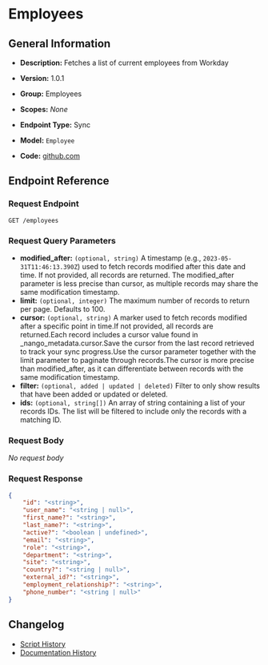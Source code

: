 <!-- BEGIN GENERATED CONTENT -->

# Employees

## General Information

-   **Description:** Fetches a list of current employees from Workday

-   **Version:** 1.0.1
-   **Group:** Employees
-   **Scopes:** _None_
-   **Endpoint Type:** Sync
-   **Model:** `Employee`
-   **Code:** [github.com](https://github.com/NangoHQ/integration-templates/tree/main/integrations/workday/syncs/employees.ts)

## Endpoint Reference

### Request Endpoint

`GET /employees`

### Request Query Parameters

-   **modified_after:** `(optional, string)` A timestamp (e.g., `2023-05-31T11:46:13.390Z`) used to fetch records modified after this date and time. If not provided, all records are returned. The modified_after parameter is less precise than cursor, as multiple records may share the same modification timestamp.
-   **limit:** `(optional, integer)` The maximum number of records to return per page. Defaults to 100.
-   **cursor:** `(optional, string)` A marker used to fetch records modified after a specific point in time.If not provided, all records are returned.Each record includes a cursor value found in \_nango_metadata.cursor.Save the cursor from the last record retrieved to track your sync progress.Use the cursor parameter together with the limit parameter to paginate through records.The cursor is more precise than modified_after, as it can differentiate between records with the same modification timestamp.
-   **filter:** `(optional, added | updated | deleted)` Filter to only show results that have been added or updated or deleted.
-   **ids:** `(optional, string[])` An array of string containing a list of your records IDs. The list will be filtered to include only the records with a matching ID.

### Request Body

_No request body_

### Request Response

```json
{
    "id": "<string>",
    "user_name": "<string | null>",
    "first_name?": "<string>",
    "last_name?": "<string>",
    "active?": "<boolean | undefined>",
    "email": "<string>",
    "role": "<string>",
    "department": "<string>",
    "site": "<string>",
    "country?": "<string | null>",
    "external_id?": "<string>",
    "employment_relationship?": "<string>",
    "phone_number": "<string | null>"
}
```

## Changelog

-   [Script History](https://github.com/NangoHQ/integration-templates/commits/main/integrations/workday/syncs/employees.ts)
-   [Documentation History](https://github.com/NangoHQ/integration-templates/commits/main/integrations/workday/syncs/employees.md)

<!-- END  GENERATED CONTENT -->
